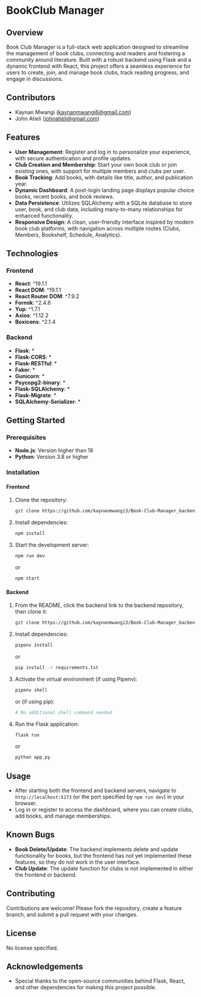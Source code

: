 # BookClub Manager

## Overview
Book Club Manager is a full-stack web application designed to streamline the management of book clubs, connecting avid readers and fostering a community around literature. Built with a robust backend using Flask and a dynamic frontend with React, this project offers a seamless experience for users to create, join, and manage book clubs, track reading progress, and engage in discussions.

## Contributors
- Kaynan Mwangi (kaynanmwangi6@gmail.com)
- John Atieli (johnatieli@gmail.com)

## Features
- **User Management**: Register and log in to personalize your experience, with secure authentication and profile updates.
- **Club Creation and Membership**: Start your own book club or join existing ones, with support for multiple members and clubs per user.
- **Book Tracking**: Add books, with details like title, author, and publication year.
- **Dynamic Dashboard**: A post-login landing page displays popular choice books, recent books, and book reviews.
- **Data Persistence**: Utilizes SQLAlchemy with a SQLite database to store user, book, and club data, including many-to-many relationships for enhanced functionality.
- **Responsive Design**: A clean, user-friendly interface inspired by modern book club platforms, with navigation across multiple routes (Clubs, Members, Bookshelf, Schedule, Analytics).

## Technologies
### Frontend
- **React**: ^19.1.1
- **React DOM**: ^19.1.1
- **React Router DOM**: ^7.9.2
- **Formik**: ^2.4.6
- **Yup**: ^1.7.1
- **Axios**: ^1.12.2
- **Boxicons**: ^2.1.4

### Backend
- **Flask**: *
- **Flask-CORS**: *
- **Flask-RESTful**: *
- **Faker**: *
- **Gunicorn**: *
- **Psycopg2-binary**: *
- **Flask-SQLAlchemy**: *
- **Flask-Migrate**: *
- **SQLAlchemy-Serializer**: *

## Getting Started

### Prerequisites
- **Node.js**: Version higher than 18
- **Python**: Version 3.8 or higher

### Installation

#### Frontend
1. Clone the repository:  
   ```bash
   git clone https://github.com/kaynanmwangi3/Book-Club-Manager_backend
   ```
2. Install dependencies:  
   ```bash
   npm install
   ```
3. Start the development server:  
   ```bash
   npm run dev
   ```
   or  
   ```bash
   npm start
   ```

#### Backend
1. From the README, click the backend link to the backend repository, then clone it:  
   ```bash
   git clone https://github.com/kaynanmwangi3/Book-Club-Manager_backend
   ```
2. Install dependencies:  
   ```bash
   pipenv install
   ```
   or  
   ```bash
   pip install -r requirements.txt
   ```
3. Activate the virtual environment (if using Pipenv):  
   ```bash
   pipenv shell
   ```
   or (if using pip):  
   ```bash
   # No additional shell command needed
   ```
4. Run the Flask application:  
   ```bash
   flask run
   ```
   or  
   ```bash
   python app.py
   ```

## Usage
- After starting both the frontend and backend servers, navigate to `http://localhost:5173` (or the port specified by `npm run dev`) in your browser.
- Log in or register to access the dashboard, where you can create clubs, add books, and manage memberships.

## Known Bugs
- **Book Delete/Update**: The backend implements delete and update functionality for books, but the frontend has not yet implemented these features, so they do not work in the user interface.
- **Club Update**: The update function for clubs is not implemented in either the frontend or backend.

## Contributing
Contributions are welcome! Please fork the repository, create a feature branch, and submit a pull request with your changes.

## License
No license specified.

## Acknowledgements
- Special thanks to the open-source communities behind Flask, React, and other dependencies for making this project possible.

